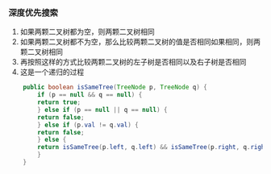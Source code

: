 ### 深度优先搜索
1. 如果两颗二叉树都为空，则两颗二叉树相同
2. 如果两颗二叉树都不为空，那么比较两颗二叉树的值是否相同如果相同，则两颗二叉树相同
3. 再按照这样的方式比较两颗二叉树的左子树是否相同以及右子树是否相同
4. 这是一个递归的过程

```java
    public boolean isSameTree(TreeNode p, TreeNode q) {
        if (p == null && q == null) {
        return true;
        } else if (p == null || q == null) {
        return false;
        } else if (p.val != q.val) {
        return false;
        } else {
        return isSameTree(p.left, q.left) && isSameTree(p.right, q.right);
        }
    }
```
